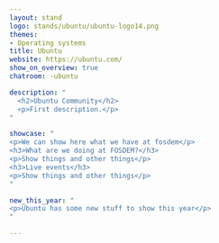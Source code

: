 ```yaml
---
layout: stand
logo: stands/ubuntu/ubuntu-logo14.png
themes:
- Operating systems
title: Ubuntu
website: https://ubuntu.com/
show_on_overview: true
chatroom: -ubuntu

description: "
  <h2>Ubuntu Community</h2>
  <p>First description.</p>
"

showcase: "
<p>We can show here what we have at fosdem</p>
<h3>What are we doing at FOSDEM?</h3>
<p>Show things and other things</p>
<h3>Live events</h3>
<p>Show things and other things</p>
"

new_this_year: "
<p>Ubuntu has some new stuff to show this year</p>
"

---
```


